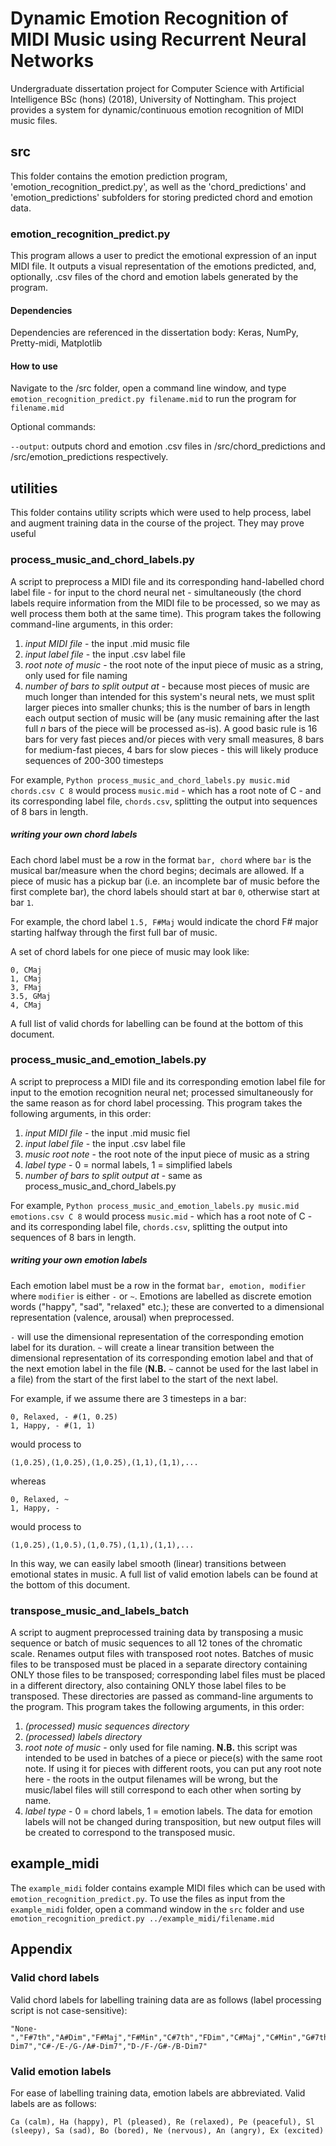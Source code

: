 # Dynamic Emotion Recognition of MIDI Music using Recurrent Neural Networks
Undergraduate dissertation project for Computer Science with Artificial Intelligence BSc (hons) (2018), University of Nottingham. This project provides a system for dynamic/continuous emotion recognition of MIDI music files. 

## src
This folder contains the emotion prediction program, 'emotion_recognition_predict.py', as well as the 'chord_predictions' and 'emotion_predictions' subfolders for storing predicted chord and emotion data. 

### emotion_recognition_predict.py
This program allows a user to predict the emotional expression of an input MIDI file. It outputs a visual representation of the emotions predicted, and, optionally, .csv files of the chord and emotion labels generated by the program.

#### Dependencies
Dependencies are referenced in the dissertation body: Keras, NumPy, Pretty-midi, Matplotlib

#### How to use

Navigate to the /src folder, open a command line window, and type `emotion_recognition_predict.py filename.mid` to run the program for `filename.mid`

Optional commands:

`--output`: outputs chord and emotion .csv files in /src/chord_predictions and /src/emotion_predictions respectively.  

## utilities
This folder contains utility scripts which were used to help process, label and augment training data in the course of the project. They may prove useful 

### process_music_and_chord_labels.py
A script to preprocess a MIDI file and its corresponding hand-labelled chord label file - for input to the chord neural net - simultaneously (the chord labels require information from the MIDI file to be processed, so we may as well process them both at the same time).
This program takes the following command-line arguments, in this order: 

1. _input MIDI file_ - the input .mid music file 
2. _input label file_ - the input .csv label file
3. _root note of music_ - the root note of the input piece of music as a string, only used for file naming
4. _number of bars to split output at_ - because most pieces of music are much longer than intended for this system's neural nets, we must split larger pieces into smaller chunks; this is the number of bars in length each output section of music will be (any music remaining after the last full _n_ bars of the piece will be processed as-is). A good basic rule is 16 bars for very fast pieces and/or pieces with very small measures, 8 bars for medium-fast pieces, 4 bars for slow pieces - this will likely produce sequences of 200-300 timesteps

For example, `Python process_music_and_chord_labels.py music.mid chords.csv C 8` would process `music.mid` - which has a root note of C - and its corresponding label file, `chords.csv`, splitting the output into sequences of 8 bars in length. 

##### writing your own chord labels
Each chord label must be a row in the format `bar, chord` where `bar` is the musical bar/measure when the chord begins; decimals are allowed. If a piece of music has a pickup bar (i.e. an incomplete bar of music before the first complete bar), the chord labels should start at bar `0`, otherwise start at bar `1`.

For example, the chord label `1.5, F#Maj` would indicate the chord F# major starting halfway through the first full bar of music.

A set of chord labels for one piece of music may look like:

```
0, CMaj
1, CMaj
3, FMaj
3.5, GMaj
4, CMaj
```

A full list of valid chords for labelling can be found at the bottom of this document.

### process_music_and_emotion_labels.py 
A script to preprocess a MIDI file and its corresponding emotion label file for input to the emotion recognition neural net; processed simultaneously for the same reason as for chord label processing.
This program takes the following arguments, in this order:

1. _input MIDI file_ - the input .mid music fiel
2. _input label file_ - the input .csv label file
3. _music root note_ - the root note of the input piece of music as a string
4. _label type_ - 0 = normal labels, 1 = simplified labels 
4. _number of bars to split output at_ - same as process_music_and_chord_labels.py

For example, `Python process_music_and_emotion_labels.py music.mid emotions.csv C 8` would process `music.mid` - which has a root note of C - and its corresponding label file, `chords.csv`, splitting the output into sequences of 8 bars in length. 

##### writing your own emotion labels
Each emotion label must be a row in the format `bar, emotion, modifier` where `modifier` is either `-` or `~`. Emotions are labelled as discrete emotion words ("happy", "sad", "relaxed" etc.); these are converted to a dimensional representation (valence, arousal) when preprocessed.

`-` will  use the dimensional representation of the corresponding emotion label for its duration.
`~` will create a linear transition between the dimensional representation of its corresponding emotion label and that of the next emotion label in the file (__N.B.__ `~` cannot be used for the last label in a file) from the start of the first label to the start of the next label.

For example, if we assume there are 3 timesteps in a bar:
```
0, Relaxed, - #(1, 0.25)
1, Happy, - #(1, 1)
```
would process to
```
(1,0.25),(1,0.25),(1,0.25),(1,1),(1,1),...
```
whereas 
```
0, Relaxed, ~
1, Happy, -
```
would process to
```
(1,0.25),(1,0.5),(1,0.75),(1,1),(1,1),...
```

In this way, we can easily label smooth (linear) transitions between emotional states in music. A full list of valid emotion labels can be found at the bottom of this document.

### transpose_music_and_labels_batch 
A script to augment preprocessed training data by transposing a music sequence or batch of music sequences to all 12 tones of the chromatic scale. Renames output files with transposed root notes.
Batches of music files to be transposed must be placed in a separate directory containing ONLY those files to be transposed; corresponding label files must be placed in a different directory, also containing ONLY those label files to be transposed. These directories are passed as command-line arguments to the program.
This program takes the following arguments, in this order:

1. _(processed) music sequences directory_
2. _(processed) labels directory_
3. _root note of music_ - only used for file naming. __N.B.__ this script was intended to be used in batches of a piece or piece(s) with the same root note. If using it for pieces with different roots, you can put any root note here - the roots in the output filenames will be wrong, but the music/label files will still correspond to each other when sorting by name.
4. _label type_ - 0 = chord labels, 1 = emotion labels. The data for emotion labels will not be changed during transposition, but new output files will be created to correspond to the transposed music. 

## example_midi
The `example_midi` folder contains example MIDI files which can be used with `emotion_recognition_predict.py`. To use the files as input from the `example_midi` folder, open a command window in the `src` folder and use `emotion_recognition_predict.py ../example_midi/filename.mid`

## Appendix
### Valid chord labels
Valid chord labels for labelling training data are as follows (label processing script is not case-sensitive):
```
"None-","F#7th","A#Dim","F#Maj","F#Min","C#7th","FDim","C#Maj","C#Min","G#7th","G#Maj","CDim","G#Min","D#7th","GDim","D#Maj","D#Min","A#7th","DDim","A#Maj","A#Min","F7th","ADim","FMaj","FMin","C7th","EDim","CMaj","CMin","G7th","BDim","GMaj","GMin","D7th","F#Dim","DMaj","DMin","A7th","C#Dim","AMaj","AMin","E7th","G#Dim","EMaj","EMin","B7th","D#Dim","BMaj","BMin","C-/D#-/F#-/A-Dim7","C#-/E-/G-/A#-Dim7","D-/F-/G#-/B-Dim7"
```
### Valid emotion labels
For ease of labelling training data, emotion labels are abbreviated. Valid labels are as follows:
```
Ca (calm), Ha (happy), Pl (pleased), Re (relaxed), Pe (peaceful), Sl (sleepy), Sa (sad), Bo (bored), Ne (nervous), An (angry), Ex (excited) 
```
